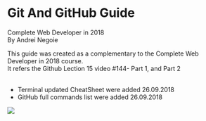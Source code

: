 <div class="jumbotron">
          <h1 class="display-3">Git And GitHub Guide</h1>
          <p class="lead">Complete Web Developer in 2018 <br>
            By Andrei Negoie</p>
  </div>
  <p>
  This guide was created as a complementary to the Complete Web Developer in 2018 course.<br>
                It refers the Github Lection 15 video #144- Part 1, and Part 2<br>
                <br>
<ul>
<li>Terminal updated CheatSheet were added 26.09.2018</li>
<li>GitHub full commands list were added 26.09.2018</li>
</ul>
</p>
<img src="https://lh3.googleusercontent.com/aqAEaU5qct3YZN2zoTARXSsN5zwytOIJUV72N9CLLDBd6398JPKHSXoFxU7X7OHtP7sjtt2Kd_r37RIuU_bqmSCaaF7aoTVocIuewZhXX4SNYxxCRpDui9ylYnSD4dG4g86j9gjHccRcj5x8VnhCEBXmfBCQ9NBJ2s-1EhWX1PeyEbwd0EZCqCJYf6YQMUBmqEwQAtjxNl7JipROlHelt0J1N_nXqvxg5NXXBjhYq7-WogP89YWTATI24sWasUKXmxnXf46xpc9ktOV49flUl81E9rTjCTOb4cR_QLfCvi_twE-ajN0F0Hmx1DNvTqoKVUqK7RzyuXrfx_TQT9ryddotA-NlSw9OjNkVlDVhOj2IKaczLY0z3vEo44XRXWalJKGGYTfSuAMS_RW_1QYOgMB_8XGVTTIZoLsjL4tsMKgLdrCrQZiYd5azN2-HZUqwxVkAJA7Sp1FRZXp16rYa4HNIYDQOuQMjwJRFSQRwZBkzhT6SSSky88J2fE-fODPGyT561ieh2YGNhhuK4uRHlvHtSQlkMC_Q4nCX9_MkXEg3EXcVG9XmaEcElR_euPb-GKtQBmCuzjqDycCS5caXPQakEI-q6arplhbLID6EZwigrQqzxmTdcSVkVbrQ5cZjgRxozfBjbXjreDNXOxR36MoBWWLtrfBHUszEHAC9wuR5xL05DZazupyU9w=w402-h313-no">